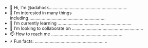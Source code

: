- 👋 Hi, I’m @adahosk................................................................
- 👀 I’m interested in many things including...............................................................
- 🌱 I’m currently learning ............................................................
- 💞️ I’m looking to collaborate on ..........................................................
- 📫 How to reach me ..........................................................
- ⚡ Fun facts: ........................................................
..
<!---
adahosk/adahosk is a ✨ special ✨ repository because its `README.md` (this file) appears on your GitHub profile.
You can click the Preview link to take a look at your changes.
--->
